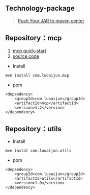 ## Technology-package

> [Push Your JAR to maven center](https://luoaijun.github.io/note-book/#/chapter4/chapter4)

## Repository：mcp 
1. [mcp quick-start](https://luoaijun.github.io/com.cdes.custom.talend/#/chapter2/chapter2)
2. [source code](https://github.com/luoaijun/MCPUtils)


- Install 
```
mvn install com.luoaijun.mcp
```


- pom 
```
<dependency>
    <groupId>com.luoaijun</groupId>
    <artifactId>mcp</artifactId>
    <version>1.2</version>
</dependency>
```


## Repository：utils 
 

- Install 
```
mvn instal com.luoaijun.utils
```


- pom 
```
<dependency>
    <groupId>com.luoaijun</groupId>
    <artifactId>utils</artifactId>
    <version>1.0</version>
</dependency>
```
